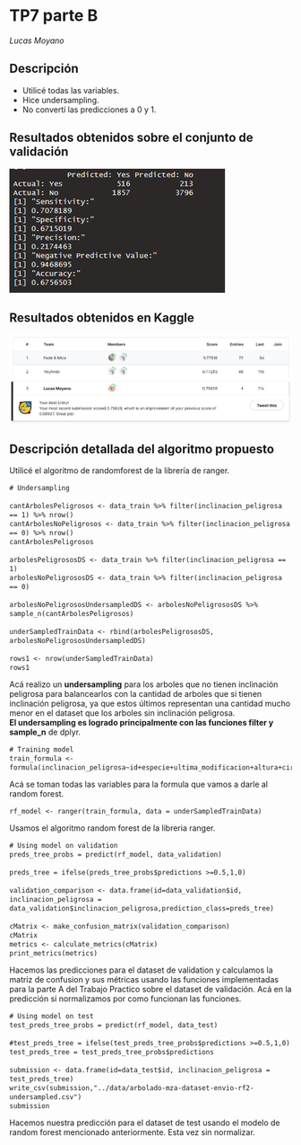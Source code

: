 # TP7 parte B
*Lucas Moyano*

## Descripción

- Utilicé todas las variables.
- Hice undersampling.
- No convertí las predicciones a 0 y 1.

## Resultados obtenidos sobre el conjunto de validación

![](imgs/validationPercentage.PNG)

## Resultados obtenidos en Kaggle

![](imgs/kaggle_results.PNG)

## Descripción detallada del algoritmo propuesto

Utilicé el algoritmo de randomforest de la librería de ranger.

```
# Undersampling

cantArbolesPeligrosos <- data_train %>% filter(inclinacion_peligrosa == 1) %>% nrow()
cantArbolesNoPeligrosos <- data_train %>% filter(inclinacion_peligrosa == 0) %>% nrow()
cantArbolesPeligrosos

arbolesPeligrososDS <- data_train %>% filter(inclinacion_peligrosa == 1)
arbolesNoPeligrososDS <- data_train %>% filter(inclinacion_peligrosa == 0)

arbolesNoPeligrososUndersampledDS <- arbolesNoPeligrososDS %>% sample_n(cantArbolesPeligrosos)

underSampledTrainData <- rbind(arbolesPeligrososDS, arbolesNoPeligrososUndersampledDS)

rows1 <- nrow(underSampledTrainData)
rows1
```

Acá realizo un **undersampling** para los arboles que no tienen inclinación peligrosa para balancearlos con la cantidad de arboles que si tienen inclinación peligrosa, ya que estos últimos representan una cantidad mucho menor en el dataset que los arboles sin inclinación peligrosa.  
**El undersampling es logrado principalmente con las funciones filter y sample_n** de dplyr.

```
# Training model
train_formula <- formula(inclinacion_peligrosa~id+especie+ultima_modificacion+altura+circ_tronco_cm+diametro_tronco+long+lat+seccion+nombre_seccion+area_seccion)
```

Acá se toman todas las variables para la formula que vamos a darle al random forest.

```
rf_model <- ranger(train_formula, data = underSampledTrainData)
```
Usamos el algoritmo random forest de la libreria ranger.
```
# Using model on validation
preds_tree_probs = predict(rf_model, data_validation)

preds_tree = ifelse(preds_tree_probs$predictions >=0.5,1,0)

validation_comparison <- data.frame(id=data_validation$id, inclinacion_peligrosa = data_validation$inclinacion_peligrosa,prediction_class=preds_tree)

cMatrix <- make_confusion_matrix(validation_comparison)
cMatrix
metrics <- calculate_metrics(cMatrix)
print_metrics(metrics)
```
Hacemos las predicciones para el dataset de validation y calculamos la matriz de confusion y sus métricas usando las funciones implementadas para la parte A del Trabajo Practico sobre el dataset de validación. Acá en la predicción si normalizamos por como funcionan las funciones.
```
# Using model on test
test_preds_tree_probs = predict(rf_model, data_test)

#test_preds_tree = ifelse(test_preds_tree_probs$predictions >=0.5,1,0)
test_preds_tree = test_preds_tree_probs$predictions

submission <- data.frame(id=data_test$id, inclinacion_peligrosa = test_preds_tree)
write_csv(submission,"../data/arbolado-mza-dataset-envio-rf2-undersampled.csv")
submission
```
Hacemos nuestra predicción para el dataset de test usando el modelo de random forest mencionado anteriormente. Esta vez sin normalizar.